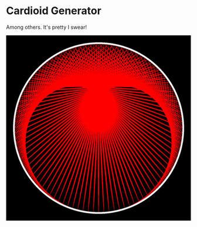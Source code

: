 # Cardioid Generator

Among others. It's pretty I swear!

![](https://raw.githubusercontent.com/AiryShift/cardioid/master/output/s1200r550.0e0.01a200m2v1.png)
